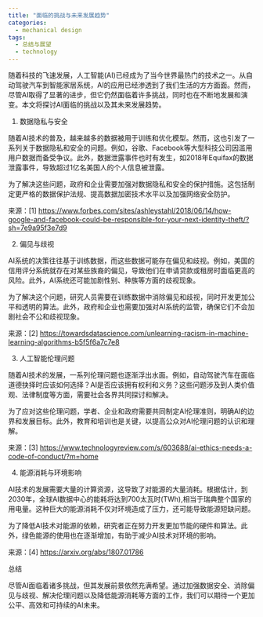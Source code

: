 ```yaml
---  
title: "面临的挑战与未来发展趋势"  
categories:  
  - mechanical design  
tags: 
  - 总结与展望 
  - technology  
---  
```


随着科技的飞速发展，人工智能(AI)已经成为了当今世界最热门的技术之一。从自动驾驶汽车到智能家居系统，AI的应用已经渗透到了我们生活的方方面面。然而，尽管AI取得了显著的进步，但它仍然面临着许多挑战，同时也在不断地发展和演变。本文将探讨AI面临的挑战以及其未来发展趋势。

1. 数据隐私与安全

随着AI技术的普及，越来越多的数据被用于训练和优化模型。然而，这也引发了一系列关于数据隐私和安全的问题。例如，谷歌、Facebook等大型科技公司因滥用用户数据而备受争议。此外，数据泄露事件也时有发生，如2018年Equifax的数据泄露事件，导致超过1亿名美国人的个人信息被泄露。

为了解决这些问题，政府和企业需要加强对数据隐私和安全的保护措施。这包括制定更严格的数据保护法规、提高数据加密技术水平以及加强网络安全防护。

来源：[1] https://www.forbes.com/sites/ashleystahl/2018/06/14/how-google-and-facebook-could-be-responsible-for-your-next-identity-theft/?sh=7e9a95f3e7d9

2. 偏见与歧视

AI系统的决策往往基于训练数据，而这些数据可能存在偏见和歧视。例如，美国的信用评分系统就存在对某些族裔的偏见，导致他们在申请贷款或租房时面临更高的风险。此外，AI系统还可能加剧性别、种族等方面的歧视现象。

为了解决这个问题，研究人员需要在训练数据中消除偏见和歧视，同时开发更加公平和透明的算法。此外，政府和企业也需要加强对AI系统的监管，确保它们不会加剧社会不公和歧视现象。

来源：[2] https://towardsdatascience.com/unlearning-racism-in-machine-learning-algorithms-b5f5f6a7c7e8

3. 人工智能伦理问题

随着AI技术的发展，一系列伦理问题也逐渐浮出水面。例如，自动驾驶汽车在面临道德抉择时应该如何选择？AI是否应该拥有权利和义务？这些问题涉及到人类价值观、法律制度等方面，需要社会各界共同探讨和解决。

为了应对这些伦理问题，学者、企业和政府需要共同制定AI伦理准则，明确AI的边界和发展目标。此外，教育和培训也是关键，以提高公众对AI伦理问题的认识和理解。

来源：[3] https://www.technologyreview.com/s/603688/ai-ethics-needs-a-code-of-conduct/?m=home

4. 能源消耗与环境影响

AI技术的发展需要大量的计算资源，这导致了对能源的大量消耗。根据估计，到2030年，全球AI数据中心的能耗将达到700太瓦时(TWh),相当于瑞典整个国家的用电量。这种巨大的能源消耗不仅对环境造成了压力，还可能导致能源短缺问题。

为了降低AI技术对能源的依赖，研究者正在努力开发更加节能的硬件和算法。此外，绿色能源的使用也在逐渐增加，有助于减少AI技术对环境的影响。

来源：[4] https://arxiv.org/abs/1807.01786

总结

尽管AI面临着诸多挑战，但其发展前景依然充满希望。通过加强数据安全、消除偏见与歧视、解决伦理问题以及降低能源消耗等方面的工作，我们可以期待一个更加公平、高效和可持续的AI未来。 
